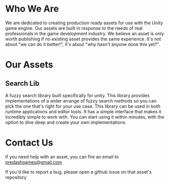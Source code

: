 # Who We Are
We are dedicated to creating production ready assets for use with the Unity game engine. Our assets are built in response to the needs of real professionals in the game development industry. We believe an asset is only worth publishing if no existing asset provides the same experience. It's not about "we can do it better!", it's about "why hasn't anyone done this yet?".

# Our Assets

## Search Lib
A fuzzy search library built specifically for unity. This library provides implementations of a wider arrange of fuzzy search methods so you can pick the one that's right for your use case. This library can be used in both runtime applications and editor tools. It has a simple interface that makes it incredibly simple to work with. You can start using it within minutes, with the option to dive deep and create your own implementations.

# Contact Us
If you need help with an asset, you can fire an email to predashgames@gmail.com

If you'd like to report a bug, please open a github issue on that asset's repository
